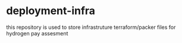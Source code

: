 # deployment-infra
this repository is used to store infrastruture  terraform/packer files for hydrogen pay assesment
